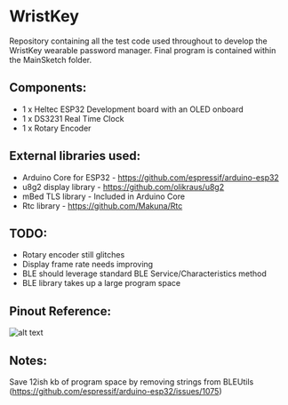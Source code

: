 # WristKey


Repository containing all the test code used throughout to develop the WristKey wearable password manager. Final program is contained within the MainSketch folder.


Components:
-------------------------
  - 1 x Heltec ESP32 Development board with an OLED onboard
  - 1 x DS3231 Real Time Clock
  - 1 x Rotary Encoder
  
  
  
External libraries used:
--------------------------
  - Arduino Core for ESP32 - https://github.com/espressif/arduino-esp32
  - u8g2 display library - https://github.com/olikraus/u8g2
  - mBed TLS library - Included in Arduino Core
  - Rtc library - https://github.com/Makuna/Rtc
  
TODO:
--------------------------
  - Rotary encoder still glitches
  - Display frame rate needs improving
  - BLE should leverage standard BLE Service/Characteristics method
  - BLE library takes up a large program space
  
Pinout Reference:
--------------------------
![alt text](https://i.ebayimg.com/images/g/jXwAAOSwskFZgyPB/s-l1600.jpg)

Notes:
--------------------------
Save 12ish kb of program space by removing strings from BLEUtils (https://github.com/espressif/arduino-esp32/issues/1075)
